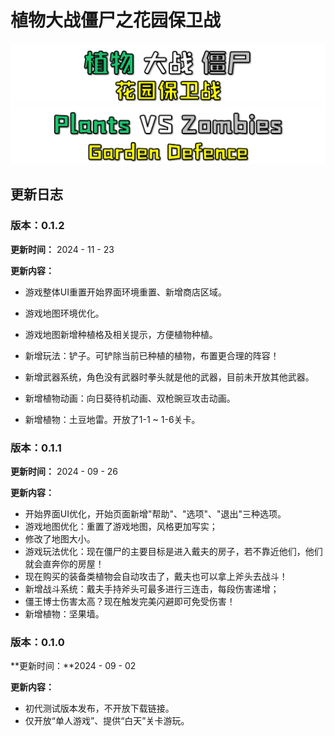 # 植物大战僵尸之花园保卫战

<img src="MDimage/tittle_cn.png" alt="Tittle" style="zoom:80%;" />

<img src="MDimage/tittle_en.png" alt="titile_en" style="zoom: 67%;" />

## 更新日志

### 版本：0.1.2

**更新时间：** 2024 - 11 - 23

**更新内容：**

*   游戏整体UI重置开始界面环境重置、新增商店区域。

*   游戏地图环境优化。

*   游戏地图新增种植格及相关提示，方便植物种植。

*   新增玩法：铲子。可铲除当前已种植的植物，布置更合理的阵容！

*   新增武器系统，角色没有武器时拳头就是他的武器，目前未开放其他武器。

*   新增植物动画：向日葵待机动画、双枪豌豆攻击动画。

*   新增植物：土豆地雷。开放了1-1 ~ 1-6关卡。

### 版本：0.1.1

**更新时间：** 2024 - 09 - 26

**更新内容：**

*   开始界面UI优化，开始页面新增"帮助"、"选项"、"退出"三种选项。
*   游戏地图优化：重置了游戏地图，风格更加写实；
*   修改了地图大小。
*   游戏玩法优化：现在僵尸的主要目标是进入戴夫的房子，若不靠近他们，他们就会直奔你的房屋！
*   现在购买的装备类植物会自动攻击了，戴夫也可以拿上斧头去战斗！
*   新增战斗系统：戴夫手持斧头可最多进行三连击，每段伤害递增；
*   僵王博士伤害太高？现在触发完美闪避即可免受伤害！
*   新增植物：坚果墙。

### 版本：0.1.0

**更新时间：**2024 - 09 - 02

**更新内容：**

*   初代测试版本发布，不开放下载链接。
*   仅开放“单人游戏”、提供“白天”关卡游玩。



